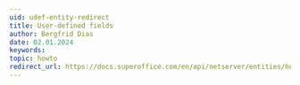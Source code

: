 ```yaml
---
uid: udef-entity-redirect
title: User-defined fields
author: Bergfrid Dias
date: 02.01.2024
keywords: 
topic: howto
redirect_url: https://docs.superoffice.com/en/api/netserver/entities/howto/custom-objects/index.html
---
```

